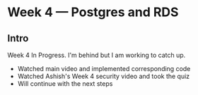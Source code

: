 # Week 4 — Postgres and RDS

## Intro
Week 4 In Progress.
I'm behind but I am working to catch up.
- Watched main video and implemented corresponding code
- Watched Ashish's Week 4 security video and took the quiz
- Will continue with the next steps